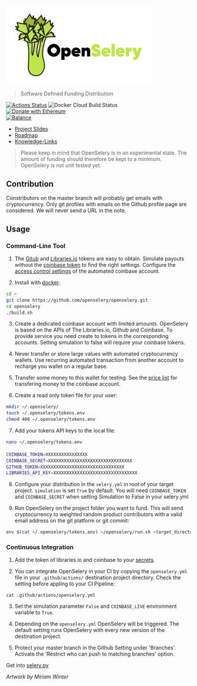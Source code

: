 <img align="middle" src="./docs/design/OpenSelery-04.svg" width="400"> 

> Software Defined Funding Distribution

[![Actions Status](https://github.com/protontypes/openselery/workflows/openselery/badge.svg)](https://github.com/protontypes/openselery/actions)
![Docker Cloud Build Status](https://img.shields.io/docker/cloud/build/openselery/openselery)                               
[![Donate with Ethereum](https://en.cryptobadges.io/badge/small/0x187cC0D89078Cd6177a1A8Fe7DE04388ECCc4029)](https://en.cryptobadges.io/donate/0x187cC0D89078Cd6177a1A8Fe7DE04388ECCc4029)           
[![Balance](https://img.balancebadge.io/eth/0x187cC0D89078Cd6177a1A8Fe7DE04388ECCc4029.svg)](https://img.balancebadge.io/eth/0x187cC0D89078Cd6177a1A8Fe7DE04388ECCc4029.svg)           

* [Project Slides](http://protontypes.eu/)
* [Roadmap](https://github.com/protontypes/openselery/wiki)
* [Knowledge-Links](https://github.com/protontypes/openselery/wiki/Knowledge-Links)

> Please keep in mind that OpenSelery is in an experimental state. The amount of funding should therefore be kept to a minimum. OpenSelery is not unit tested yet.

## Contribution
Constributors on the master branch will probably get emails with cryptocurrency. Only git profiles with emails on the Github profile page are considered. We will never send a URL in the note.

## Usage
### Command-Line Tool
1. The [Gitub](https://github.com/settings/tokens) and [Libraries.io](https://libraries.io/api) tokens are easy to obtain. Simulate payouts without the [coinbase token](https://www.coinbase.com/settings/api) to find the right settings. Configure the [access control settings](https://github.com/protontypes/openselery/wiki/Coinbase-Settings) of the automated coinbase account.

2. Install with [docker](https://docs.docker.com/install/linux/docker-ce/ubuntu/):

  ```bash
  cd ~
  git clone https://github.com/openselery/openselery.git
  cd openselery
  ./build.sh
  ```

3. Create a dedicated coinbase account with limited amounts. OpenSelery is based on the APIs of The Libraries.io, Github and Coinbase. To provide service you need create to tokens in the corresponding accounts. Setting simulation to false will require your coinbase tokens.

4. Never transfer or store large values with automated cryptocurrency wallets. Use recurring automated transaction from another account to recharge you wallet on a regular base. 

5. Transfer some money to this wallet for testing. See the [price list](https://help.coinbase.com/en/coinbase/trading-and-funding/pricing-and-fees/fees.html) for transfering money to the coinbase account.

6. Create a read only token file for your user:

  ```bash
  mkdir ~/.openselery/
  touch ~/.openselery/tokens.env
  chmod 400 ~/.openselery/tokens.env
  ```


7. Add your tokens API keys to the local file: 

  ```bash
  nano ~/.openselery/tokens.env

  COINBASE_TOKEN=XXXXXXXXXXXXXXXX
  COINBASE_SECRET=XXXXXXXXXXXXXXXXXXXXXXXXXXXXXXXX
  GITHUB_TOKEN=XXXXXXXXXXXXXXXXXXXXXXXXXXXXXXXX
  LIBRARIES_API_KEY=XXXXXXXXXXXXXXXXXXXXXXXXXXXXXXXX
  ```

8. Configure your distribution in the `selery.yml` in root of your target project. `simulation` is set `True` by default. You will need `COINBASE_TOKEN` and `COINBASE_SECRET` when setting Simulation to False in your selery.yml 


9. Run OpenSelery on the project folder you want to fund. This will send cryptocurrency to weighted random product contributors with a valid email address on the git platform or git commit: 

  ```bash
  env $(cat ~/.openselery/tokens.env) ~/openselery/run.sh <target_directory>
  ```

### Continuous Integration  
1. Add the token of libraries.io and coinbase to your [secrets](https://help.github.com/en/actions/configuring-and-managing-workflows/creating-and-storing-encrypted-secrets).

2. You can integrate OpenSelery in your CI by copying the `openselery.yml` file in your `.github/actions/` destination project directory. Check the setting before appling to your CI Pipeline:

  ```
  cat .github/actions/openselery.yml 
  ```
3. Set the simulation parameter `False` and `COINBASE_LIVE` environment variable to `True`.

4. Depending on the `openselery.yml` OpenSelery will be triggered. The default setting runs OpenSelery with every new version of the destination project. 

5. Protect your master branch in the Github Setting under 'Branches'. Activate the 'Restrict who can push to matching branches' option. 


Get into [selery.py](selery.py)   

  *Artwork by Miriam Winter*
